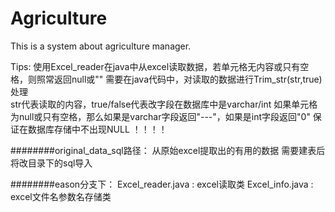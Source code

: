 # Agriculture  

This is a system about agriculture manager.

Tips: 使用Excel_reader在java中从excel读取数据，若单元格无内容或只有空格，则照常返回null或""
      需要在java代码中，对读取的数据进行Trim_str(str,true)处理  
      str代表读取的内容，true/false代表改字段在数据库中是varchar/int
      如果单元格为null或只有空格，那么如果是varchar字段返回"---"，如果是int字段返回"0"
      保证在数据库存储中不出现NULL  ！！！！

########original_data_sql路径：
      从原始excel提取出的有用的数据
      需要建表后将改目录下的sql导入

########eason分支下：
      Excel_reader.java  : excel读取类
      Excel_info.java  : excel文件名参数名存储类